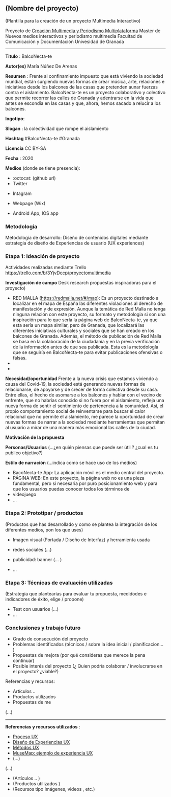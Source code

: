 ## (Nombre del proyecto)  

(Plantilla para la creación de un proyecto Multimedia Interactivo)

Proyecto de [Creación Multimedia y Periodismo Multiplataforma](https://github.com/mgea/PeriodismoMultimedia)
Master de Nuevos medios interactivos y periodismo multimedia
Facultad de Comunicación y Documentación
Univesidad de Granada  

----

**Titulo** : BalcoNecta-te

**Autor(es)** María Núñez De Arenas

**Resumen** : Frente al confinamiento impuesto que está viviendo la sociedad mundial, están surgiendo nuevas formas de crear música, arte, relaciones e iniciativas desde los balcones de las casas que pretenden aunar fuerzas contra el aislamiento. BalcoNecta-te es un proyecto colaborativo y colectivo que permite recorrer las calles de Granada y adentrarse en la vida que antes se escondía en las casas y que, ahora, hemos sacado a relucir a los balcones.

**logotipo**: 

**Slogan** : la colectividad que rompe el aislamiento

**Hashtag**  #BalcoNecta-te #Granada 

**Licencia** CC BY-SA 

**Fecha** : 2020

**Medios** (donde se tiene presencia):  


*  :octocat: (github url) 
* Twitter 
+ Intagram
* Webpage (Wix)
+ Android App, IOS app


### Metodología

Metodología de desarrollo: Diseño de contenidos digitales mediante estrategia de diseño de Experiencias de usuario (UX experiences) 

### Etapa 1: Ideación de proyecto 

Actividades realizadas mediante Trello https://trello.com/b/3YjvDccp/proyectomultimedia

**Investigación de campo**   Desk research propuestas inspiradoras para el proyecto) 

* RED MALLA (https://redmalla.net/#/map): Es un proyecto destinado a localizar en el mapa de España las diferentes violaciones al derecho de manifestación y de expresión. Aunque la temática de Red Malla no tenga ninguna relación con este proyecto, su formato y metodologia si son una inspiración para lo que sería la página web de BalcoNecta-te, ya que esta sería un mapa similar, pero de Granada, que localizará las diferentes iniciativas culturales y sociales que se han creado en los balcones de Granada. Además, el método de publicación de Red Malla se basa en la colaboración de la ciudadanía y en la previa verificación de la información antes de que sea publicada. Esta es la metodología que se seguiría en BalcoNecta-te para evitar publicaciones ofensivas o falsas. 
* 
* 


**Necesidad/oportunidad** 
Frente a la nueva crisis que estamos viviendo a causa del Covid-19, la sociedad está generando nuevas formas de relacionarse, de apoyarse y de crecer de forma colectiva desde su casa. Entre ellas, el hecho de asomarse a los balcones y hablar con el vecino de enfrente, que no habrías conocido si no fuera por el aislamiento, refleja una nueva forma de sentir el sentimiento de pertenencia a la comunidad. Así, el propio comportamiento social de reinventarse para buscar el calor relacional que no permite el aislamiento, me parece la oportunidad de crear nuevas formas de narrar a la sociedad mediante herramientas que permitan al usuario a mirar de una manera más emocional las calles de la ciudad. 

**Motivación de la propuesta** 


**Personas/Usuarios**  (...¿en quién piensas que puede ser útil ? ¿cual es tu publico objetivo?) 

**Estilo de narración**  (...indica como se hace uso de los medios)  

* BacoNecta-te App: La aplicación móvil es el medio central del proyecto. 
* PÁGINA WEB:  En este proyecto, la página web no es una pieza fundamental, pero sí necesaria por puro posicionamiento web y para que los usuarios puedas conocer todos los términos de 
* videojuego 
* ... 



### Etapa 2: Prototipar / productos 

(Productos que has desarrollado y como se plantea la integración de los diferentes medios, pon los que uses) 

* Imagen visual (Portada / Diseño de Interfaz) y herramienta usada 

* redes sociales (...) 

* publicidad: banner (... ) 

* ...

### Etapa 3: Técnicas de evaluación utilizadas

(Estrategia que plantearías para evaluar tu propuesta, medidodes e indicadores de éxito, elige / propone) 

* Test con usuarios (...) 
* ... 





### Conclusiones y trabajo futuro


* Grado de consecución del proyecto 
* Problemas identificados  (técnicos / sobre la idea inicial / planificacion… ) 
* Propuestas de mejora (por qué consideras que merece la pena continuar)
* Posible interés del proyecto (¿ Quien podría  colaborar / involucrarse en el proyecto? ¿viable?)


Referencias y recursos: 

* Artículos ..  
* Productos utilizados  
* Propuestas de me

(...)






----

**Referencias y recursos utilizados** :

* [Proceso UX](https://uxmastery.com/resources/process/)
* [Diseño de Experiencias UX](http://www.nosolousabilidad.com/articulos/uxd.htm) 
* [Métodos UX](https://mgea.github.io/UX-DIU-Checklist/index.html) 
* [MuseMap: ejemplo de experiencia UX](https://blog.prototypr.io/musemap-street-art-app-ux-case-study-9bec6a99823b) 
* (...) 

(...)
* (Artículos ..  )
* (Productos utilizados ) 
* (Recursos tipo Imágenes, videos , etc.) 












